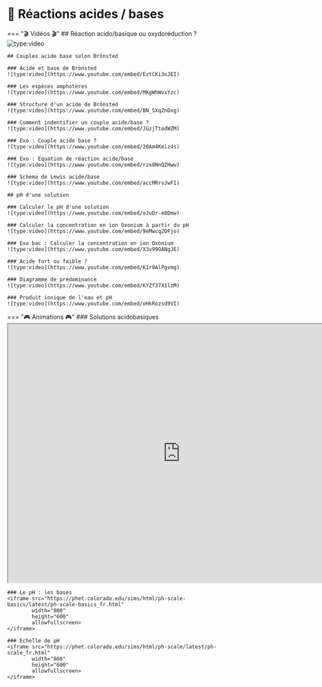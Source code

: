# 🔴 Réactions acides / bases 

=== "🎬 Vidéos 🎬"
    ## Réaction acido/basique ou oxydoréduction ?
    ![type:video](https://www.youtube.com/embed/A0vpyhbB0cM)

    ## Couples acide base selon Brönsted

    ### Acide et base de Brönsted
    ![type:video](https://www.youtube.com/embed/EztCKi3oJEI)

    ### Les espèces amphotères
    ![type:video](https://www.youtube.com/embed/MKgWhWvxYzc)

    ### Structure d'un acide de Brönsted
    ![type:video](https://www.youtube.com/embed/BN_SXqZnDxg)

    ### Comment indentifier un couple acide/base ?
    ![type:video](https://www.youtube.com/embed/JGzjTtodWZM)

    ### Exo : Couple acide base ?
    ![type:video](https://www.youtube.com/embed/20Am4Kmlz4s)

    ### Exo : Equation de réaction acide/base
    ![type:video](https://www.youtube.com/embed/rzx8NnQZHww)

    ### Schema de Lewis acide/base
    ![type:video](https://www.youtube.com/embed/accMRrvJwFI)

    ## pH d'une solution

    ### Calculer le pH d'une solution
    ![type:video](https://www.youtube.com/embed/oJuDr-e0Dmw)

    ### Calculer la concentration en ion Oxonium à partir du pH
    ![type:video](https://www.youtube.com/embed/9eMwcq2OFjo)

    ### Exo bac : Calculer la concentration en ion Oxonium
    ![type:video](https://www.youtube.com/embed/X3v99OANgJE)

    ### Acide fort ou faible ?
    ![type:video](https://www.youtube.com/embed/K1r0AlPgvmg)

    ### Diagramme de prédominance
    ![type:video](https://www.youtube.com/embed/KYZf37X1lzM)

    ### Produit ionique de l'eau et pH 
    ![type:video](https://www.youtube.com/embed/oHkRozsd9VI)


=== "🎮 Animations 🎮"
    ### Solutions acidobasiques
    <iframe src="https://phet.colorado.edu/sims/html/acid-base-solutions/latest/acid-base-solutions_fr.html"
            width="800"
            height="600"
            allowfullscreen>
    </iframe>

    ### Le pH : les bases
    <iframe src="https://phet.colorado.edu/sims/html/ph-scale-basics/latest/ph-scale-basics_fr.html"
            width="800"
            height="600"
            allowfullscreen>
    </iframe>

    ### Echelle de pH
    <iframe src="https://phet.colorado.edu/sims/html/ph-scale/latest/ph-scale_fr.html"
            width="800"
            height="600"
            allowfullscreen>
    </iframe>